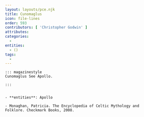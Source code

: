 ```yaml
---
layout: layouts/pce.njk
title: Cunomaglus
icon: file-lines
order: 593
contributors: [ 'Christopher Godwin' ]
attributes:
categories:
  - 
entities:
  - ()
tags:
  - 
---
```

``` tab [group1:Info]
::: magazinestyle
Cunomaglus See Apollo.

:::
```
``` tab [group1:Attributes]
```
``` tab [group1:Entities]
- **entities**: Apollo
```
``` tab [group1:Sources]
- Monaghan, Patricia. The Encyclopedia of Celtic Mythology and Folklore. Checkmark Books, 2008.
```
